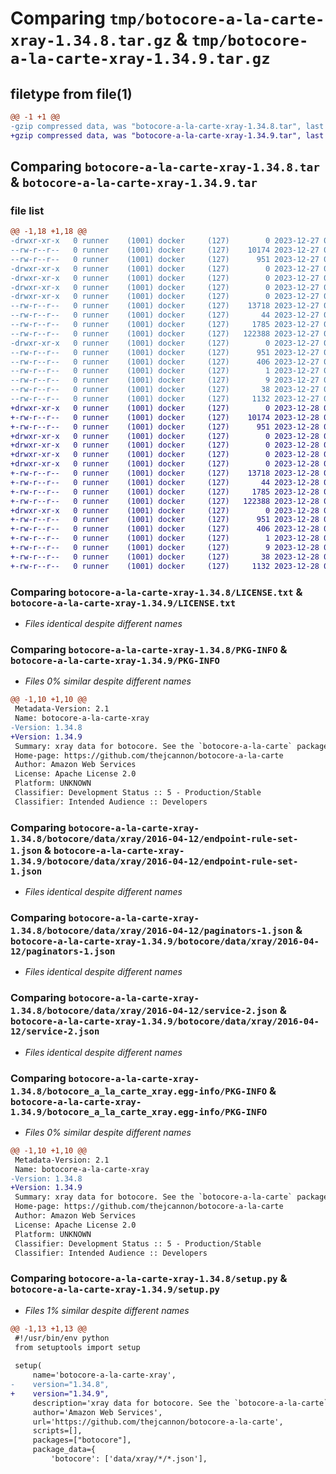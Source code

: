 # Comparing `tmp/botocore-a-la-carte-xray-1.34.8.tar.gz` & `tmp/botocore-a-la-carte-xray-1.34.9.tar.gz`

## filetype from file(1)

```diff
@@ -1 +1 @@
-gzip compressed data, was "botocore-a-la-carte-xray-1.34.8.tar", last modified: Wed Dec 27 01:07:01 2023, max compression
+gzip compressed data, was "botocore-a-la-carte-xray-1.34.9.tar", last modified: Thu Dec 28 01:07:03 2023, max compression
```

## Comparing `botocore-a-la-carte-xray-1.34.8.tar` & `botocore-a-la-carte-xray-1.34.9.tar`

### file list

```diff
@@ -1,18 +1,18 @@
-drwxr-xr-x   0 runner    (1001) docker     (127)        0 2023-12-27 01:07:01.947358 botocore-a-la-carte-xray-1.34.8/
--rw-r--r--   0 runner    (1001) docker     (127)    10174 2023-12-27 01:07:01.000000 botocore-a-la-carte-xray-1.34.8/LICENSE.txt
--rw-r--r--   0 runner    (1001) docker     (127)      951 2023-12-27 01:07:01.947358 botocore-a-la-carte-xray-1.34.8/PKG-INFO
-drwxr-xr-x   0 runner    (1001) docker     (127)        0 2023-12-27 01:07:01.947358 botocore-a-la-carte-xray-1.34.8/botocore/
-drwxr-xr-x   0 runner    (1001) docker     (127)        0 2023-12-27 01:07:01.947358 botocore-a-la-carte-xray-1.34.8/botocore/data/
-drwxr-xr-x   0 runner    (1001) docker     (127)        0 2023-12-27 01:07:01.947358 botocore-a-la-carte-xray-1.34.8/botocore/data/xray/
-drwxr-xr-x   0 runner    (1001) docker     (127)        0 2023-12-27 01:07:01.947358 botocore-a-la-carte-xray-1.34.8/botocore/data/xray/2016-04-12/
--rw-r--r--   0 runner    (1001) docker     (127)    13718 2023-12-27 01:06:29.000000 botocore-a-la-carte-xray-1.34.8/botocore/data/xray/2016-04-12/endpoint-rule-set-1.json
--rw-r--r--   0 runner    (1001) docker     (127)       44 2023-12-27 01:06:29.000000 botocore-a-la-carte-xray-1.34.8/botocore/data/xray/2016-04-12/examples-1.json
--rw-r--r--   0 runner    (1001) docker     (127)     1785 2023-12-27 01:06:29.000000 botocore-a-la-carte-xray-1.34.8/botocore/data/xray/2016-04-12/paginators-1.json
--rw-r--r--   0 runner    (1001) docker     (127)   122388 2023-12-27 01:06:29.000000 botocore-a-la-carte-xray-1.34.8/botocore/data/xray/2016-04-12/service-2.json
-drwxr-xr-x   0 runner    (1001) docker     (127)        0 2023-12-27 01:07:01.947358 botocore-a-la-carte-xray-1.34.8/botocore_a_la_carte_xray.egg-info/
--rw-r--r--   0 runner    (1001) docker     (127)      951 2023-12-27 01:07:01.000000 botocore-a-la-carte-xray-1.34.8/botocore_a_la_carte_xray.egg-info/PKG-INFO
--rw-r--r--   0 runner    (1001) docker     (127)      406 2023-12-27 01:07:01.000000 botocore-a-la-carte-xray-1.34.8/botocore_a_la_carte_xray.egg-info/SOURCES.txt
--rw-r--r--   0 runner    (1001) docker     (127)        1 2023-12-27 01:07:01.000000 botocore-a-la-carte-xray-1.34.8/botocore_a_la_carte_xray.egg-info/dependency_links.txt
--rw-r--r--   0 runner    (1001) docker     (127)        9 2023-12-27 01:07:01.000000 botocore-a-la-carte-xray-1.34.8/botocore_a_la_carte_xray.egg-info/top_level.txt
--rw-r--r--   0 runner    (1001) docker     (127)       38 2023-12-27 01:07:01.947358 botocore-a-la-carte-xray-1.34.8/setup.cfg
--rw-r--r--   0 runner    (1001) docker     (127)     1132 2023-12-27 01:07:01.000000 botocore-a-la-carte-xray-1.34.8/setup.py
+drwxr-xr-x   0 runner    (1001) docker     (127)        0 2023-12-28 01:07:03.746452 botocore-a-la-carte-xray-1.34.9/
+-rw-r--r--   0 runner    (1001) docker     (127)    10174 2023-12-28 01:07:03.000000 botocore-a-la-carte-xray-1.34.9/LICENSE.txt
+-rw-r--r--   0 runner    (1001) docker     (127)      951 2023-12-28 01:07:03.742452 botocore-a-la-carte-xray-1.34.9/PKG-INFO
+drwxr-xr-x   0 runner    (1001) docker     (127)        0 2023-12-28 01:07:03.742452 botocore-a-la-carte-xray-1.34.9/botocore/
+drwxr-xr-x   0 runner    (1001) docker     (127)        0 2023-12-28 01:07:03.742452 botocore-a-la-carte-xray-1.34.9/botocore/data/
+drwxr-xr-x   0 runner    (1001) docker     (127)        0 2023-12-28 01:07:03.742452 botocore-a-la-carte-xray-1.34.9/botocore/data/xray/
+drwxr-xr-x   0 runner    (1001) docker     (127)        0 2023-12-28 01:07:03.742452 botocore-a-la-carte-xray-1.34.9/botocore/data/xray/2016-04-12/
+-rw-r--r--   0 runner    (1001) docker     (127)    13718 2023-12-28 01:06:26.000000 botocore-a-la-carte-xray-1.34.9/botocore/data/xray/2016-04-12/endpoint-rule-set-1.json
+-rw-r--r--   0 runner    (1001) docker     (127)       44 2023-12-28 01:06:26.000000 botocore-a-la-carte-xray-1.34.9/botocore/data/xray/2016-04-12/examples-1.json
+-rw-r--r--   0 runner    (1001) docker     (127)     1785 2023-12-28 01:06:26.000000 botocore-a-la-carte-xray-1.34.9/botocore/data/xray/2016-04-12/paginators-1.json
+-rw-r--r--   0 runner    (1001) docker     (127)   122388 2023-12-28 01:06:26.000000 botocore-a-la-carte-xray-1.34.9/botocore/data/xray/2016-04-12/service-2.json
+drwxr-xr-x   0 runner    (1001) docker     (127)        0 2023-12-28 01:07:03.742452 botocore-a-la-carte-xray-1.34.9/botocore_a_la_carte_xray.egg-info/
+-rw-r--r--   0 runner    (1001) docker     (127)      951 2023-12-28 01:07:03.000000 botocore-a-la-carte-xray-1.34.9/botocore_a_la_carte_xray.egg-info/PKG-INFO
+-rw-r--r--   0 runner    (1001) docker     (127)      406 2023-12-28 01:07:03.000000 botocore-a-la-carte-xray-1.34.9/botocore_a_la_carte_xray.egg-info/SOURCES.txt
+-rw-r--r--   0 runner    (1001) docker     (127)        1 2023-12-28 01:07:03.000000 botocore-a-la-carte-xray-1.34.9/botocore_a_la_carte_xray.egg-info/dependency_links.txt
+-rw-r--r--   0 runner    (1001) docker     (127)        9 2023-12-28 01:07:03.000000 botocore-a-la-carte-xray-1.34.9/botocore_a_la_carte_xray.egg-info/top_level.txt
+-rw-r--r--   0 runner    (1001) docker     (127)       38 2023-12-28 01:07:03.746452 botocore-a-la-carte-xray-1.34.9/setup.cfg
+-rw-r--r--   0 runner    (1001) docker     (127)     1132 2023-12-28 01:07:03.000000 botocore-a-la-carte-xray-1.34.9/setup.py
```

### Comparing `botocore-a-la-carte-xray-1.34.8/LICENSE.txt` & `botocore-a-la-carte-xray-1.34.9/LICENSE.txt`

 * *Files identical despite different names*

### Comparing `botocore-a-la-carte-xray-1.34.8/PKG-INFO` & `botocore-a-la-carte-xray-1.34.9/PKG-INFO`

 * *Files 0% similar despite different names*

```diff
@@ -1,10 +1,10 @@
 Metadata-Version: 2.1
 Name: botocore-a-la-carte-xray
-Version: 1.34.8
+Version: 1.34.9
 Summary: xray data for botocore. See the `botocore-a-la-carte` package for more info.
 Home-page: https://github.com/thejcannon/botocore-a-la-carte
 Author: Amazon Web Services
 License: Apache License 2.0
 Platform: UNKNOWN
 Classifier: Development Status :: 5 - Production/Stable
 Classifier: Intended Audience :: Developers
```

### Comparing `botocore-a-la-carte-xray-1.34.8/botocore/data/xray/2016-04-12/endpoint-rule-set-1.json` & `botocore-a-la-carte-xray-1.34.9/botocore/data/xray/2016-04-12/endpoint-rule-set-1.json`

 * *Files identical despite different names*

### Comparing `botocore-a-la-carte-xray-1.34.8/botocore/data/xray/2016-04-12/paginators-1.json` & `botocore-a-la-carte-xray-1.34.9/botocore/data/xray/2016-04-12/paginators-1.json`

 * *Files identical despite different names*

### Comparing `botocore-a-la-carte-xray-1.34.8/botocore/data/xray/2016-04-12/service-2.json` & `botocore-a-la-carte-xray-1.34.9/botocore/data/xray/2016-04-12/service-2.json`

 * *Files identical despite different names*

### Comparing `botocore-a-la-carte-xray-1.34.8/botocore_a_la_carte_xray.egg-info/PKG-INFO` & `botocore-a-la-carte-xray-1.34.9/botocore_a_la_carte_xray.egg-info/PKG-INFO`

 * *Files 0% similar despite different names*

```diff
@@ -1,10 +1,10 @@
 Metadata-Version: 2.1
 Name: botocore-a-la-carte-xray
-Version: 1.34.8
+Version: 1.34.9
 Summary: xray data for botocore. See the `botocore-a-la-carte` package for more info.
 Home-page: https://github.com/thejcannon/botocore-a-la-carte
 Author: Amazon Web Services
 License: Apache License 2.0
 Platform: UNKNOWN
 Classifier: Development Status :: 5 - Production/Stable
 Classifier: Intended Audience :: Developers
```

### Comparing `botocore-a-la-carte-xray-1.34.8/setup.py` & `botocore-a-la-carte-xray-1.34.9/setup.py`

 * *Files 1% similar despite different names*

```diff
@@ -1,13 +1,13 @@
 #!/usr/bin/env python
 from setuptools import setup
 
 setup(
     name='botocore-a-la-carte-xray',
-    version="1.34.8",
+    version="1.34.9",
     description='xray data for botocore. See the `botocore-a-la-carte` package for more info.',
     author='Amazon Web Services',
     url='https://github.com/thejcannon/botocore-a-la-carte',
     scripts=[],
     packages=["botocore"],
     package_data={
         'botocore': ['data/xray/*/*.json'],
```

